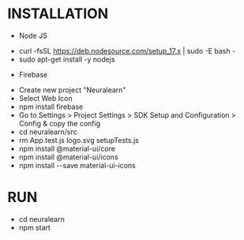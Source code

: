 # INSTALLATION  
* Node JS  
- curl -fsSL https://deb.nodesource.com/setup_17.x | sudo -E bash -  
- sudo apt-get install -y nodejs  
* Firebase  
- Create new project "Neuralearn"  
- Select Web Icon
- npm install firebase
- Go to Settings > Project Settings > SDK Setup and Configuration > Config & copy the config
- cd neuralearn/src 
- rm App.test.js logo.svg setupTests.js
- npm install @material-ui/core
- npm install @material-ui/icons
- npm install --save material-ui-icons

# RUN
- cd neuralearn
- npm start
 
